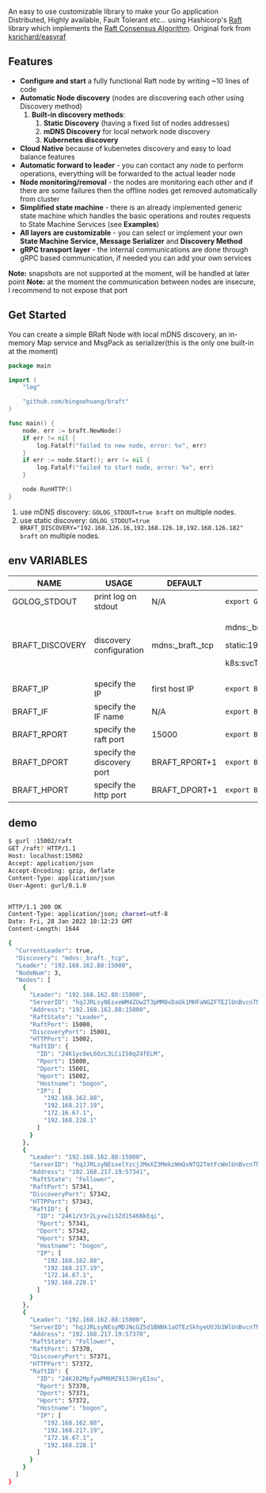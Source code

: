 An easy to use customizable library to make your Go application Distributed, Highly available, Fault Tolerant etc...
using Hashicorp's [Raft](https://github.com/hashicorp/raft) library which implements the
[Raft Consensus Algorithm](https://raft.github.io/). Original fork from [ksrichard/easyraf](https://github.com/ksrichard/easyraft)

Features
---

- **Configure and start** a fully functional Raft node by writing ~10 lines of code
- **Automatic Node discovery** (nodes are discovering each other using Discovery method)
    1. **Built-in discovery methods**:
        1. **Static Discovery** (having a fixed list of nodes addresses)
        2. **mDNS Discovery** for local network node discovery
        3. **Kubernetes discovery**
- **Cloud Native** because of kubernetes discovery and easy to load balance features
- **Automatic forward to leader** - you can contact any node to perform operations, everything will be forwarded to the
  actual leader node
- **Node monitoring/removal** - the nodes are monitoring each other and if there are some failures then the offline
  nodes get removed automatically from cluster
- **Simplified state machine** - there is an already implemented generic state machine which handles the basic
  operations and routes requests to State Machine Services (see **Examples**)
- **All layers are customizable** - you can select or implement your own **State Machine Service, Message Serializer**
  and **Discovery Method**
- **gRPC transport layer** - the internal communications are done through gRPC based communication, if needed you can
  add your own services

**Note:** snapshots are not supported at the moment, will be handled at later point
**Note:** at the moment the communication between nodes are insecure, I recommend to not expose that port

Get Started
---
You can create a simple BRaft Node with local mDNS discovery, an in-memory Map service and MsgPack as serializer(this
is the only one built-in at the moment)

```go
package main

import (
	"log"

	"github.com/bingoohuang/braft"
)

func main() {
	node, err := braft.NewNode()
	if err != nil {
		log.Fatalf("failed to new node, error: %v", err)
	}
	if err := node.Start(); err != nil {
		log.Fatalf("failed to start node, error: %v", err)
	}

	node.RunHTTP()
}
```

1. use mDNS discovery: `GOLOG_STDOUT=true braft` on multiple nodes.
1. use static discovery: `GOLOG_STDOUT=true BRAFT_DISCOVERY="192.168.126.16,192.168.126.18,192.168.126.182" braft`  on multiple nodes.


## env VARIABLES

NAME | USAGE | DEFAULT | EXAMPELE
---|---|---|---
GOLOG_STDOUT| print log on stdout| N/A| `export GOLOG_STDOUT=true`
BRAFT_DISCOVERY| discovery configuration |mdns:_braft._tcp | <p>mdns:_braft._tcp</p><p>static:192.168.1.1,192.168.1.2,192.168.1.3</p><p>k8s:svcType=braft;svcBiz=rig</p>
BRAFT_IP|specify the IP| first host IP | `export BRAFT_IP=192.168.1.1`
BRAFT_IF|specify the IF name| N/A | `export BRAFT_IF=eth0`
BRAFT_RPORT|specify the raft port| 15000 | `export BRAFT_RPORT=15000`
BRAFT_DPORT|specify the discovery port| BRAFT_RPORT+1 | `export BRAFT_DPORT=15001`
BRAFT_HPORT|specify the http port| BRAFT_DPORT+1 | `export BRAFT_HPORT=15002`


## demo


```sh
$ gurl :15002/raft
GET /raft? HTTP/1.1
Host: localhost:15002
Accept: application/json
Accept-Encoding: gzip, deflate
Content-Type: application/json
User-Agent: gurl/0.1.0


HTTP/1.1 200 OK
Content-Type: application/json; charset=utf-8
Date: Fri, 28 Jan 2022 10:12:23 GMT
Content-Length: 1644

{
  "CurrentLeader": true,
  "Discovery": "mdns:_braft._tcp",
  "Leader": "192.168.162.88:15000",
  "NodeNum": 3,
  "Nodes": [
    {
      "Leader": "192.168.162.88:15000",
      "ServerID": "hqJJRLsyNEsxeWM4ZUw2T3pMM0xDaUk1MHFaNGZFTE2lUnBvcnTNOpilRHBvcnTNOpmlSHBvcnTNOpqoSG9zdG5hbWWlYm9nb26iSVCUrjE5Mi4xNjguMTYyLjg4rjE5Mi4xNjguMjE3LjE5qzE3Mi4xNi42Ny4xrTE5Mi4xNjguMjI4LjE",
      "Address": "192.168.162.88:15000",
      "RaftState": "Leader",
      "RaftPort": 15000,
      "DiscoveryPort": 15001,
      "HTTPPort": 15002,
      "RaftID": {
        "ID": "24K1yc8eL6OzL3LCiI50qZ4fELM",
        "Rport": 15000,
        "Dport": 15001,
        "Hport": 15002,
        "Hostname": "bogon",
        "IP": [
          "192.168.162.88",
          "192.168.217.19",
          "172.16.67.1",
          "192.168.228.1"
        ]
      }
    },
    {
      "Leader": "192.168.162.88:15000",
      "ServerID": "hqJJRLsyNEsxelYzcjJMeXZ3MmkzWmQxNTQ2TmtFcWmlUnBvcnTN3_2lRHBvcnTN3_6lSHBvcnTN3_-oSG9zdG5hbWWlYm9nb26iSVCUrjE5Mi4xNjguMTYyLjg4rjE5Mi4xNjguMjE3LjE5qzE3Mi4xNi42Ny4xrTE5Mi4xNjguMjI4LjE",
      "Address": "192.168.217.19:57341",
      "RaftState": "Follower",
      "RaftPort": 57341,
      "DiscoveryPort": 57342,
      "HTTPPort": 57343,
      "RaftID": {
        "ID": "24K1zV3r2Lyvw2i3Zd1546NkEqi",
        "Rport": 57341,
        "Dport": 57342,
        "Hport": 57343,
        "Hostname": "bogon",
        "IP": [
          "192.168.162.88",
          "192.168.217.19",
          "172.16.67.1",
          "192.168.228.1"
        ]
      }
    },
    {
      "Leader": "192.168.162.88:15000",
      "ServerID": "hqJJRLsyNEsyMDJNcGZ5d1BNNk1aOTEzSkhyeUVJb3WlUnBvcnTN4BqlRHBvcnTN4BulSHBvcnTN4ByoSG9zdG5hbWWlYm9nb26iSVCUrjE5Mi4xNjguMTYyLjg4rjE5Mi4xNjguMjE3LjE5qzE3Mi4xNi42Ny4xrTE5Mi4xNjguMjI4LjE",
      "Address": "192.168.217.19:57370",
      "RaftState": "Follower",
      "RaftPort": 57370,
      "DiscoveryPort": 57371,
      "HTTPPort": 57372,
      "RaftID": {
        "ID": "24K202MpfywPM6MZ913JHryEIou",
        "Rport": 57370,
        "Dport": 57371,
        "Hport": 57372,
        "Hostname": "bogon",
        "IP": [
          "192.168.162.88",
          "192.168.217.19",
          "172.16.67.1",
          "192.168.228.1"
        ]
      }
    }
  ]
}
```
